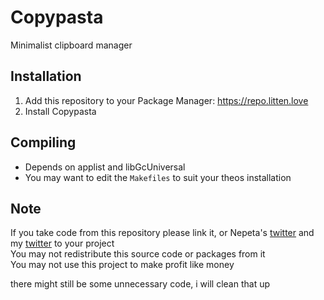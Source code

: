 # Copypasta
Minimalist clipboard manager

## Installation
1. Add this repository to your Package Manager: https://repo.litten.love
2. Install Copypasta

## Compiling
  - Depends on applist and libGcUniversal
  - You may want to edit the `Makefiles` to suit your theos installation

## Note
If you take code from this repository please link it, or Nepeta's [twitter](https://twitter.com/NepetaDev) and my [twitter](https://twitter.com/Litteeen) to your project  
You may not redistribute this source code or packages from it  
You may not use this project to make profit like money


there might still be some unnecessary code, i will clean that up
